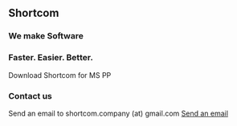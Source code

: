 ## Shortcom
### We make Software
### Faster. Easier. Better.

Download Shortcom for MS PP

### Contact us
Send an email to shortcom.company (at) gmail.com
[Send an email](mailto:shortcom.company@gmail.com)
